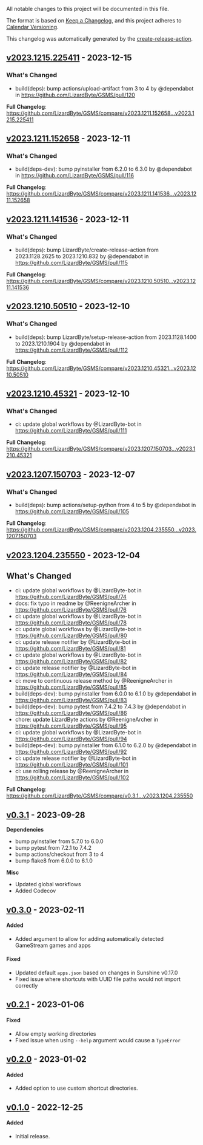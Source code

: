 <!-- # Changelog -->

All notable changes to this project will be documented in this file.

The format is based on [Keep a Changelog](https://keepachangelog.com/en/1.0.0/),
and this project adheres to [Calendar Versioning](https://calver.org/).

This changelog was automatically generated by the
[create-release-action](https://github.com/LizardByte/create-release-action).

## [v2023.1215.225411] - 2023-12-15

### What's Changed
* build(deps): bump actions/upload-artifact from 3 to 4 by @dependabot in https://github.com/LizardByte/GSMS/pull/120


**Full Changelog**: https://github.com/LizardByte/GSMS/compare/v2023.1211.152658...v2023.1215.225411

## [v2023.1211.152658] - 2023-12-11

### What's Changed
* build(deps-dev): bump pyinstaller from 6.2.0 to 6.3.0 by @dependabot in https://github.com/LizardByte/GSMS/pull/116


**Full Changelog**: https://github.com/LizardByte/GSMS/compare/v2023.1211.141536...v2023.1211.152658

## [v2023.1211.141536] - 2023-12-11

### What's Changed
* build(deps): bump LizardByte/create-release-action from 2023.1128.2625 to 2023.1210.832 by @dependabot in https://github.com/LizardByte/GSMS/pull/115


**Full Changelog**: https://github.com/LizardByte/GSMS/compare/v2023.1210.50510...v2023.1211.141536

## [v2023.1210.50510] - 2023-12-10

### What's Changed
* build(deps): bump LizardByte/setup-release-action from 2023.1128.1400 to 2023.1210.1904 by @dependabot in https://github.com/LizardByte/GSMS/pull/112


**Full Changelog**: https://github.com/LizardByte/GSMS/compare/v2023.1210.45321...v2023.1210.50510

## [v2023.1210.45321] - 2023-12-10

### What's Changed
* ci: update global workflows by @LizardByte-bot in https://github.com/LizardByte/GSMS/pull/111


**Full Changelog**: https://github.com/LizardByte/GSMS/compare/v2023.1207.150703...v2023.1210.45321

## [v2023.1207.150703] - 2023-12-07

### What's Changed
* build(deps): bump actions/setup-python from 4 to 5 by @dependabot in https://github.com/LizardByte/GSMS/pull/105


**Full Changelog**: https://github.com/LizardByte/GSMS/compare/v2023.1204.235550...v2023.1207.150703

## [v2023.1204.235550] - 2023-12-04

## What's Changed
* ci: update global workflows by @LizardByte-bot in https://github.com/LizardByte/GSMS/pull/74
* docs: fix typo in readme by @ReenigneArcher in https://github.com/LizardByte/GSMS/pull/76
* ci: update global workflows by @LizardByte-bot in https://github.com/LizardByte/GSMS/pull/78
* ci: update global workflows by @LizardByte-bot in https://github.com/LizardByte/GSMS/pull/80
* ci: update release notifier by @LizardByte-bot in https://github.com/LizardByte/GSMS/pull/81
* ci: update global workflows by @LizardByte-bot in https://github.com/LizardByte/GSMS/pull/82
* ci: update release notifier by @LizardByte-bot in https://github.com/LizardByte/GSMS/pull/84
* ci: move to continuous release method by @ReenigneArcher in https://github.com/LizardByte/GSMS/pull/85
* build(deps-dev): bump pyinstaller from 6.0.0 to 6.1.0 by @dependabot in https://github.com/LizardByte/GSMS/pull/83
* build(deps-dev): bump pytest from 7.4.2 to 7.4.3 by @dependabot in https://github.com/LizardByte/GSMS/pull/86
* chore: update LizardByte actions by @ReenigneArcher in https://github.com/LizardByte/GSMS/pull/95
* ci: update global workflows by @LizardByte-bot in https://github.com/LizardByte/GSMS/pull/94
* build(deps-dev): bump pyinstaller from 6.1.0 to 6.2.0 by @dependabot in https://github.com/LizardByte/GSMS/pull/92
* ci: update release notifier by @LizardByte-bot in https://github.com/LizardByte/GSMS/pull/101
* ci: use rolling release by @ReenigneArcher in https://github.com/LizardByte/GSMS/pull/102


**Full Changelog**: https://github.com/LizardByte/GSMS/compare/v0.3.1...v2023.1204.235550

## [v0.3.1] - 2023-09-28

**Dependencies**
- bump pyinstaller from 5.7.0 to 6.0.0
- bump pytest from 7.2.1 to 7.4.2
- bump actions/checkout from 3 to 4
- bump flake8 from 6.0.0 to 6.1.0

**Misc**
- Updated global workflows
- Added Codecov

## [v0.3.0] - 2023-02-11

#### Added
- Added argument to allow for adding automatically detected GameStream games and apps
#### Fixed
- Updated default `apps.json` based on changes in Sunshine v0.17.0
- Fixed issue where shortcuts with UUID file paths would not import correctly

## [v0.2.1] - 2023-01-06

#### Fixed
- Allow empty working directories
- Fixed issue when using `--help` argument would cause a `TypeError`

## [v0.2.0] - 2023-01-02

#### Added
- Added option to use custom shortcut directories.

## [v0.1.0] - 2022-12-25

#### Added
- Initial release.

[v2023.1215.225411]: https://github.com/LizardByte/GSMS/releases/tag/v2023.1215.225411
[v2023.1211.152658]: https://github.com/LizardByte/GSMS/releases/tag/v2023.1211.152658
[v2023.1211.141536]: https://github.com/LizardByte/GSMS/releases/tag/v2023.1211.141536
[v2023.1210.50510]: https://github.com/LizardByte/GSMS/releases/tag/v2023.1210.50510
[v2023.1210.45321]: https://github.com/LizardByte/GSMS/releases/tag/v2023.1210.45321
[v2023.1207.150703]: https://github.com/LizardByte/GSMS/releases/tag/v2023.1207.150703
[v2023.1204.235550]: https://github.com/LizardByte/GSMS/releases/tag/v2023.1204.235550
[v0.3.1]: https://github.com/LizardByte/GSMS/releases/tag/v0.3.1
[v0.3.0]: https://github.com/LizardByte/GSMS/releases/tag/v0.3.0
[v0.2.1]: https://github.com/LizardByte/GSMS/releases/tag/v0.2.1
[v0.2.0]: https://github.com/LizardByte/GSMS/releases/tag/v0.2.0
[v0.1.0]: https://github.com/LizardByte/GSMS/releases/tag/v0.1.0
